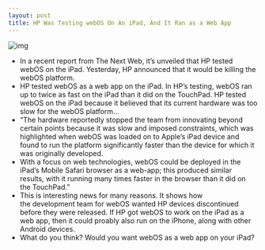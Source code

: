 ```yaml
---
layout: post
title: HP Was Testing webOS On An iPad, And It Ran as a Web App
---
```

![img](http://media.idownloadblog.com/wp-content/uploads/2011/08/webOSiPad.jpeg)
* In a recent report from The Next Web, it’s unveiled that HP tested webOS on the iPad. Yesterday, HP announced that it would be killing the webOS platform.
* HP tested webOS as a web app on the iPad. In HP’s testing, webOS ran up to twice as fast on the iPad than it did on the TouchPad. HP tested webOS on the iPad because it believed that its current hardware was too slow for the webOS platform…
* “The hardware reportedly stopped the team from innovating beyond certain points because it was slow and imposed constraints, which was highlighted when webOS was loaded on to Apple’s iPad device and found to run the platform significantly faster than the device for which it was originally developed.
* With a focus on web technologies, webOS could be deployed in the iPad’s Mobile Safari browser as a web-app; this produced similar results, with it running many times faster in the browser than it did on the TouchPad.”
* This is interesting news for many reasons. It shows how the development team for webOS wanted HP devices discontinued before they were released. If HP got webOS to work on the iPad as a web app, then it could proably also run on the iPhone, along with other Android devices.
* What do you think? Would you want webOS as a web app on your iPad?

